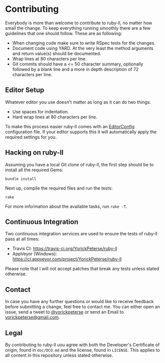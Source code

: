 # Contributing

Everybody is more than welcome to contribute to ruby-ll, no matter how small the
change. To keep everything running smoothly there are a few guidelines that one
should follow. These are as following:

* When changing code make sure to write RSpec tests for the changes.
* Document code using YARD. At the very least the method arguments and return
  value(s) should be documented.
* Wrap lines at 80 characters per line.
* Git commits should have a <= 50 character summary, optionally followed by a
  blank line and a more in depth description of 72 characters per line.

## Editor Setup

Whatever editor you use doesn't matter as long as it can do two things:

* Use spaces for indentation.
* Hard wrap lines at 80 characters per line.

To make this process easier ruby-ll comes with an [EditorConfig][editorconfig]
configuration file. If your editor supports this it will automatically apply
the required settings for you.

## Hacking on ruby-ll

Assuming you have a local Git clone of ruby-ll, the first step should be to
install all the required Gems:

    bundle install

Next up, compile the required files and run the tests:

    rake

For more information about the available tasks, run `rake -T`.

## Continuous Integration

Two continuous integration services are used to ensure the tests of ruby-ll pass
at all times:

* Travis CI: <https://travis-ci.org/YorickPeterse/ruby-ll>
* AppVeyor (Windows): <https://ci.appveyor.com/project/YorickPeterse/ruby-ll>

Please note that I will not accept patches that break any tests unless stated
otherwise.

## Contact

In case you have any further questions or would like to receive feedback before
submitting a change, feel free to contact me. You can either open an issue,
send a tweet to [@yorickpeterse][twitter] or send an Email to
<yorickpeterse@gmail.com>.

## Legal

By contributing to ruby-ll uou agree with both the Developer's Certificate of
origin, found in `doc/DCO.md` and the license, found in `LICENSE`. This applies
to all content in this repository unless stated otherwise.

[editorconfig]:http://editorconfig.org/
[twitter]: https://twitter.com/yorickpeterse
